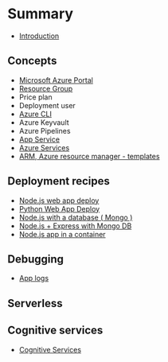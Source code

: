 # Summary

* [Introduction](README.md)

## Concepts

* [Microsoft Azure Portal](concepts/microsoft-azure-portal.md)
* [Resource Group](resource-group.md)
* Price plan
* Deployment user
* [Azure CLI](azure-cli.md)
* Azure Keyvault
* Azure Pipelines
* [App Service](app-service.md)
* [Azure Services](concepts/azure-services.md)
* [ARM, Azure resource manager - templates](concepts/arm-azure-resource-manager-templates.md)

## Deployment recipes

* [Node.js web app deploy](deployment/nodejs-web-app-deploy.md)
* [Python Web App Deploy](deployment/python-web-app-deploy.md)
* [Node.js with a database \( Mongo \)](deployment/nodejs-with-a-database-mongo.md)
* [Node.js + Express with Mongo DB](deployment/nodejs-+-express-with-mongo-db.md)
* [Node.js app in a container](deployment/nodejs-app-in-a-container.md)

## Debugging

* [App logs](debugging/app-logs.md)

## Serverless

## Cognitive services

* [Cognitive Services](cognitive-services.md)

